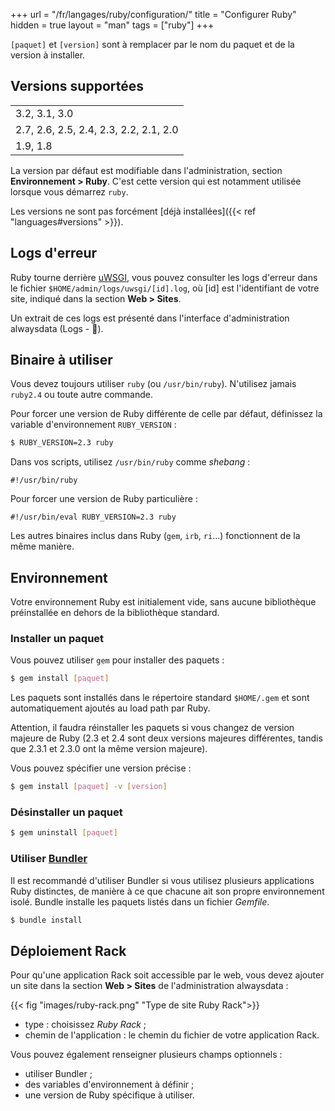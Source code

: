 +++
url = "/fr/langages/ruby/configuration/"
title = "Configurer Ruby"
hidden = true
layout = "man"
tags = ["ruby"]
+++

`[paquet]` et `[version]` sont à remplacer par le nom du paquet et de la version à installer.

## Versions supportées

|  |
| --- |
| 3.2, 3.1, 3.0 |
| 2.7, 2.6, 2.5, 2.4, 2.3, 2.2, 2.1, 2.0 |
| 1.9, 1.8 |

La version par défaut est modifiable dans l'administration, section **Environnement > Ruby**. C'est cette version qui est notamment utilisée lorsque vous démarrez `ruby`.

Les versions ne sont pas forcément [déjà installées]({{< ref "languages#versions" >}}).

## Logs d'erreur

Ruby tourne derrière [uWSGI](https://uwsgi-docs.readthedocs.io/en/latest/), vous pouvez consulter les logs d'erreur dans le fichier `$HOME/admin/logs/uwsgi/[id].log`, où [id] est l'identifiant de votre site, indiqué dans la section **Web > Sites**.

Un extrait de ces logs est présenté dans l'interface d'administration alwaysdata (Logs - 📄).

## Binaire à utiliser

Vous devez toujours utiliser `ruby` (ou `/usr/bin/ruby`). N'utilisez jamais `ruby2.4` ou toute autre commande.

Pour forcer une version de Ruby différente de celle par défaut, définissez la variable d'environnement `RUBY_VERSION` :

```sh
$ RUBY_VERSION=2.3 ruby
```

Dans vos scripts, utilisez `/usr/bin/ruby` comme *shebang* :

```
#!/usr/bin/ruby
```

Pour forcer une version de Ruby particulière :

```
#!/usr/bin/eval RUBY_VERSION=2.3 ruby
```

Les autres binaires inclus dans Ruby (`gem`, `irb`, `ri`…) fonctionnent de la même manière.

## Environnement

Votre environnement Ruby est initialement vide, sans aucune bibliothèque préinstallée en dehors de la bibliothèque standard.

### Installer un paquet

Vous pouvez utiliser `gem` pour installer des paquets :

```sh
$ gem install [paquet]
```

Les paquets sont installés dans le répertoire standard `$HOME/.gem` et sont automatiquement ajoutés au load path par Ruby.

Attention, il faudra réinstaller les paquets si vous changez de version majeure de Ruby (2.3 et 2.4 sont deux versions majeures différentes, tandis que 2.3.1 et 2.3.0 ont la même version majeure).

Vous pouvez spécifier une version précise :

```sh
$ gem install [paquet] -v [version]
```

### Désinstaller un paquet

```sh
$ gem uninstall [paquet]
```

### Utiliser [Bundler](http://bundler.io/)

Il est recommandé d'utiliser Bundler si vous utilisez plusieurs applications Ruby distinctes, de manière à ce que chacune ait son propre environnement isolé. Bundle installe les paquets listés dans un fichier *Gemfile*.

```sh
$ bundle install
```

## Déploiement Rack

Pour qu'une application Rack soit accessible par le web, vous devez ajouter un site dans la section **Web > Sites** de l'administration alwaysdata :

{{< fig "images/ruby-rack.png" "Type de site Ruby Rack">}}

* type : choisissez *Ruby Rack* ;
* chemin de l'application : le chemin du fichier de votre application Rack.

Vous pouvez également renseigner plusieurs champs optionnels :

* utiliser Bundler ;
* des variables d'environnement à définir ;
* une version de Ruby spécifique à utiliser.

